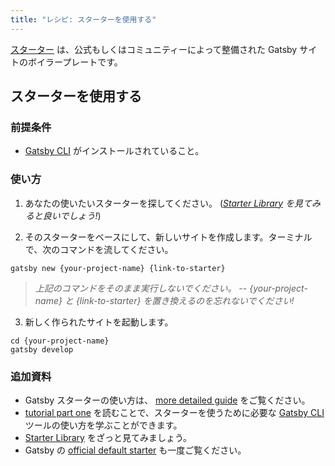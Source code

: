 ```yaml
---
title: "レシピ: スターターを使用する"
---
```


[スターター](/docs/starters/) は、公式もしくはコミュニティーによって整備された Gatsby サイトのボイラープレートです。

## スターターを使用する

### 前提条件

- [Gatsby CLI](/docs/gatsby-cli) がインストールされていること。

### 使い方

1. あなたの使いたいスターターを探してください。 (_[Starter Library](/starters/?v=2) を見てみると良いでしょう!_)

2. そのスターターをベースにして、新しいサイトを作成します。ターミナルで、次のコマンドを流してください。

```shell
gatsby new {your-project-name} {link-to-starter}
```

> _上記のコマンドをそのまま実行しないでください。 -- {your-project-name} と {link-to-starter} を置き換えるのを忘れないでください!_

3. 新しく作られたサイトを起動します。

```shell
cd {your-project-name}
gatsby develop
```

### 追加資料

- Gatsby スターターの使い方は、 [more detailed guide](/docs/starters/) をご覧ください。
- [tutorial part one](/tutorial/part-one/#using-gatsby-starters) を読むことで、スターターを使うために必要な [Gatsby CLI](/docs/gatsby-cli) ツールの使い方を学ぶことができます。
- [Starter Library](/starters/?v=2) をざっと見てみましょう。
- Gatsby の [official default starter](https://github.com/gatsbyjs/gatsby-starter-default) も一度ご覧ください。
